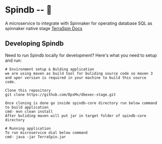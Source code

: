 # Spindb -- :whale:

A microservice to integrate with Spinnaker for operating database SQL as spinnaker native stage [TerraSpin Docs](https://url) 

## Developing Spindb
Need to run Spindb locally for development? Here's what you need to setup and run:

```
# Environment setup & Bulding application
we are using maven as build tool for buliding source code so maven 3 and uper version is required in your machine to build this source code.

Clone this repository 
git clone https://github.com/OpsMx/dbexec-stage.git

Once cloning is done go inside spindb-core directory run below command to build application 
cmd- mvn clean install  
After buliding maven will put jar in target folder of spindb-core directory

# Running application
To run microservice dial below command 
cmd- java -jar TerraSpin.jar 
```
